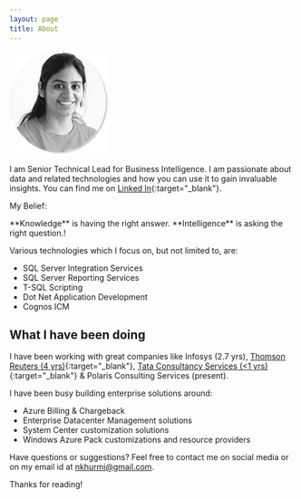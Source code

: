 ```yaml
---
layout: page
title: About
---
```

![Navneet Sharma.](/assets/NavneetSharma175By175.png)

I am Senior Technical Lead for Business Intelligence. I am passionate about data and related technologies and how you can use it to gain invaluable insights. You can find me on [Linked In](https://ca.linkedin.com/in/nsharma7){:target="_blank"}.

My Belief:
<p class="message">
  **Knowledge** is having the right answer. **Intelligence** is asking the right question.!
</p>

Various technologies which I focus on, but not limited to, are:

* SQL Server Integration Services
* SQL Server Reporting Services
* T-SQL Scripting
* Dot Net Application Development
* Cognos ICM


## What I have been doing

I have been working with great companies like Infosys (2.7 yrs), [Thomson Reuters (4 yrs)](http://thomsonreuters.com){:target="_blank"}, [Tata Consultancy Services (<1 yrs)](http://www.tcs.com/){:target="_blank"} & Polaris Consulting Services (present). 

I have been busy building enterprise solutions around:

* Azure Billing & Chargeback
* Enterprise Datacenter Management solutions
* System Center customization solutions
* Windows Azure Pack customizations and resource providers

Have questions or suggestions? Feel free to contact me on social media or on my email id at [nkhurmi@gmail.com](mailto:nkhurmi@gmail.com?subject=DataAndBI).

Thanks for reading!
